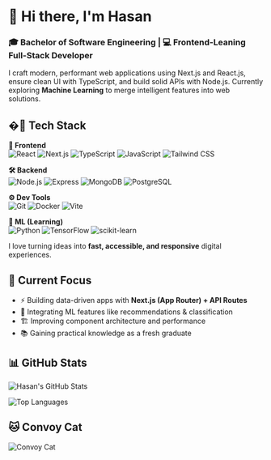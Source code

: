 # 👋 Hi there, I'm Hasan

### 🎓 Bachelor of Software Engineering | 💻 Frontend-Leaning Full-Stack Developer

I craft modern, performant web applications using Next.js and React.js, ensure clean UI with TypeScript, and build solid APIs with Node.js. Currently exploring **Machine Learning** to merge intelligent features into web solutions.

## �‍🚀 Tech Stack

**🎨 Frontend**  
![React](https://img.shields.io/badge/-React-61DAFB?logo=react&logoColor=white) ![Next.js](https://img.shields.io/badge/-Next.js-000000?logo=next.js&logoColor=white) ![TypeScript](https://img.shields.io/badge/-TypeScript-3178C6?logo=typescript&logoColor=white) ![JavaScript](https://img.shields.io/badge/-JavaScript-F7DF1E?logo=javascript&logoColor=black) ![Tailwind CSS](https://img.shields.io/badge/-Tailwind_CSS-06B6D4?logo=tailwind-css&logoColor=white)

**🛠 Backend**  
![Node.js](https://img.shields.io/badge/-Node.js-339933?logo=node.js&logoColor=white) ![Express](https://img.shields.io/badge/-Express-000000?logo=express&logoColor=white) ![MongoDB](https://img.shields.io/badge/-MongoDB-47A248?logo=mongodb&logoColor=white) ![PostgreSQL](https://img.shields.io/badge/-PostgreSQL-4169E1?logo=postgresql&logoColor=white)

**⚙ Dev Tools**  
![Git](https://img.shields.io/badge/-Git-F05032?logo=git&logoColor=white) ![Docker](https://img.shields.io/badge/-Docker-2496ED?logo=docker&logoColor=white) ![Vite](https://img.shields.io/badge/-Vite-646CFF?logo=vite&logoColor=white)

**🤖 ML (Learning)**  
![Python](https://img.shields.io/badge/-Python-3776AB?logo=python&logoColor=white) ![TensorFlow](https://img.shields.io/badge/-TensorFlow-FF6F00?logo=tensorflow&logoColor=white) ![scikit-learn](https://img.shields.io/badge/-scikit_learn-F7931E?logo=scikit-learn&logoColor=white)

I love turning ideas into **fast, accessible, and responsive** digital experiences.

## 🎯 Current Focus

- ⚡ Building data-driven apps with **Next.js (App Router) + API Routes**
- 🧠 Integrating ML features like recommendations & classification
- 🏗 Improving component architecture and performance
- 📚 Gaining practical knowledge as a fresh graduate

## 📊 GitHub Stats

![Hasan's GitHub Stats](https://github-readme-stats.vercel.app/api?username=HasanSmajlovic&show_icons=true&theme=radical&hide_title=true)

![Top Languages](https://github-readme-stats.vercel.app/api/top-langs/?username=HasanSmajlovic&layout=compact&theme=radical&langs_count=6)

## 🐱 Convoy Cat

![Convoy Cat](https://github.com/HasanSmajlovic/HasanSmajlovic/blob/output/github-contribution-grid-snake.svg)
